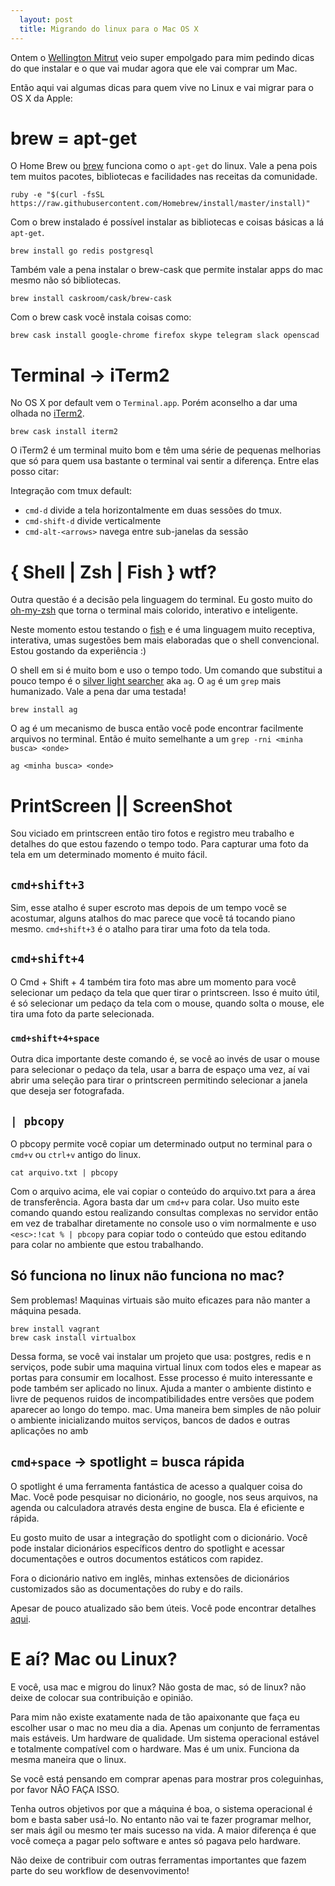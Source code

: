```yaml
---
  layout: post
  title: Migrando do linux para o Mac OS X
---
```


Ontem o [Wellington Mitrut](http://wmitrut.com) veio super empolgado para mim
pedindo dicas do que instalar e o que vai mudar agora que ele vai comprar um Mac.

Então aqui vai algumas dicas para quem vive no Linux e vai migrar para o OS X da Apple:

# brew = apt-get

O Home Brew ou [brew](http://brew.sh) funciona como o `apt-get` do linux. Vale a pena pois
tem muitos pacotes, bibliotecas e facilidades nas receitas da comunidade.

    ruby -e "$(curl -fsSL https://raw.githubusercontent.com/Homebrew/install/master/install)"

Com o brew instalado é possível instalar as bibliotecas e coisas básicas a lá `apt-get`.

    brew install go redis postgresql

Também vale a pena instalar o brew-cask que permite instalar apps do mac mesmo
não só bibliotecas.

    brew install caskroom/cask/brew-cask

Com o brew cask você instala coisas como:

    brew cask install google-chrome firefox skype telegram slack openscad

# Terminal -> iTerm2

No OS X por default vem o `Terminal.app`. Porém aconselho a dar uma olhada no
[iTerm2](https://iterm2.com).

    brew cask install iterm2

O iTerm2 é um terminal muito bom e têm uma série de pequenas melhorias que só para quem usa
bastante o terminal vai sentir a diferença. Entre elas posso citar:

Integração com tmux default:

* `cmd-d` divide a tela horizontalmente em duas sessões do tmux.
* `cmd-shift-d` divide verticalmente
* `cmd-alt-<arrows>` navega entre sub-janelas da sessão

# { Shell | Zsh | Fish } wtf?

Outra questão é a decisão pela linguagem do terminal. Eu gosto muito do
[oh-my-zsh](https://github.com/robbyrussell/oh-my-zsh) que torna o terminal
mais colorido, interativo e inteligente.

Neste momento estou testando o [fish](http://fishshell.com/) e é uma linguagem
muito receptiva, interativa, umas sugestões bem mais elaboradas que o shell
convencional. Estou gostando da experiência :)

O shell em si é muito bom e uso o tempo todo. Um comando que substitui a pouco
tempo é o [silver light searcher](http://geoff.greer.fm/ag/) aka `ag`. O `ag` é
um `grep` mais humanizado. Vale a pena dar uma testada!

    brew install ag

O ag é um mecanismo de busca então você pode encontrar facilmente arquivos no
terminal. Então é muito semelhante a um `grep -rni <minha busca> <onde>`

    ag <minha busca> <onde>

# PrintScreen || ScreenShot

Sou viciado em printscreen então tiro fotos e registro meu trabalho e detalhes
do que estou fazendo o tempo todo. Para capturar uma foto da tela em um
determinado momento é muito fácil.

## `cmd+shift+3`

Sim, esse atalho é super escroto mas depois de um tempo você se acostumar,
alguns atalhos do mac parece que você tá tocando piano mesmo. `cmd+shift+3`
é o atalho para tirar uma foto da tela toda.

## `cmd+shift+4`

O Cmd + Shift + 4 também tira foto mas abre um momento para você selecionar um
pedaço da tela que quer tirar o printscreen. Isso é muito útil, é só selecionar
um pedaço da tela com o mouse, quando solta o mouse, ele tira uma foto da parte
selecionada.

### `cmd+shift+4+space`

Outra dica importante deste comando é, se você ao invés de usar o mouse para selecionar o pedaço
da tela, usar a barra de espaço uma vez, aí vai abrir uma seleção para tirar o
printscreen permitindo selecionar a janela que deseja ser fotografada.

## `| pbcopy`

O pbcopy permite você copiar um determinado output no terminal para o `cmd+v` ou `ctrl+v` antigo do linux.

    cat arquivo.txt | pbcopy

Com o arquivo acima, ele vai copiar o conteúdo do arquivo.txt para a área de
transferência. Agora basta dar um `cmd+v` para colar. Uso muito este comando
quando estou realizando consultas complexas no servidor então em vez de
trabalhar diretamente no console uso o vim normalmente e uso `<esc>:!cat % | pbcopy`
para copiar todo o conteúdo que estou editando para colar no ambiente que estou trabalhando.

## Só funciona no linux não funciona no mac?

Sem problemas! Maquinas virtuais são muito eficazes para não manter a máquina
pesada.

    brew install vagrant
    brew cask install virtualbox

Dessa forma, se você vai instalar um projeto que usa: postgres, redis e
n serviços, pode subir uma maquina virtual linux com todos eles e mapear as
portas para consumir em localhost. Esse processo é muito interessante e pode
também ser aplicado no linux. Ajuda a manter o ambiente distinto e livre de
pequenos ruidos de incompatibilidades entre versões que podem aparecer ao longo
do tempo.
mac. Uma maneira bem simples de não poluir o ambiente inicializando muitos
serviços, bancos de dados e outras aplicações no amb

## `cmd+space` -> spotlight = busca rápida

O spotlight é uma ferramenta fantástica de acesso a qualquer coisa do Mac. Você
pode pesquisar no dicionário, no google, nos seus arquivos, na agenda ou
calculadora através desta engine de busca. Ela é eficiente e rápida.

Eu gosto muito de usar a integração do spotlight com o dicionário. Você pode
instalar dicionários específicos dentro do spotlight e acessar documentações e
outros documentos estáticos com rapidez.

Fora o dicionário nativo em inglês, minhas extensões de dicionários customizados são 
as documentações do ruby e do rails.

Apesar de pouco atualizado são bem úteis. Você pode encontrar detalhes [aqui](http://prii.it/blog/rails4-and-ruby2-dictionaries).

# E aí? Mac ou Linux?

E você, usa mac e migrou do linux? Não gosta de mac, só de linux? não deixe de
colocar sua contribuição e opinião.

Para mim não existe exatamente nada de tão apaixonante que faça eu escolher
usar o mac no meu dia a dia. Apenas um conjunto de ferramentas mais estáveis.
Um hardware de qualidade. Um sistema operacional estável e totalmente compatível com o hardware.
Mas é um unix. Funciona da mesma maneira que o linux.

Se você está pensando em comprar apenas para mostrar pros coleguinhas, por favor NÃO FAÇA ISSO.

Tenha outros objetivos por que a máquina é boa, o sistema operacional é bom e
basta saber usá-lo. No entanto não vai te fazer programar melhor, ser mais ágil
ou mesmo ter mais sucesso na vida. A maior diferença é que você começa a pagar
pelo software e antes só pagava pelo hardware.

Não deixe de contribuir com outras ferramentas importantes que fazem parte do seu workflow de
desenvovimento!